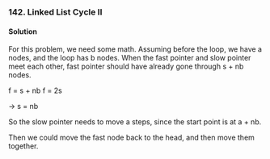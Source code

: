 ### 142. Linked List Cycle II


#### Solution
For this problem, we need some math.
Assuming before the loop, we have a nodes, and the loop has b nodes.
When the fast pointer and slow pointer meet each other, fast pointer should have already 
gone through s + nb nodes.



f = s + nb
f = 2s

->
s = nb

So the slow pointer needs to move a steps, since the start point is at a + nb.

Then we could move the fast node back to the head, and then move them together.
